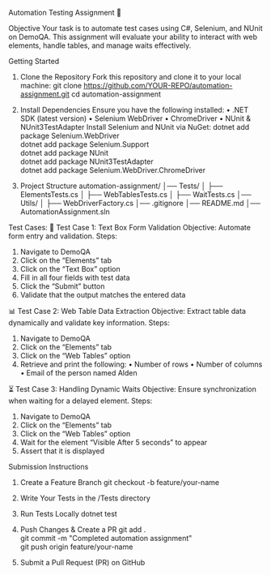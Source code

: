 Automation Testing Assignment 🚀

Objective
Your task is to automate test cases using C#, Selenium, and NUnit on DemoQA. This assignment will evaluate your ability to interact with web elements, handle tables, and manage waits effectively.

Getting Started
1. Clone the Repository
Fork this repository and clone it to your local machine:
git clone https://github.com/YOUR-REPO/automation-assignment.git
cd automation-assignment

2. Install Dependencies
Ensure you have the following installed:
• .NET SDK (latest version)
• Selenium WebDriver
• ChromeDriver
• NUnit & NUnit3TestAdapter
Install Selenium and NUnit via NuGet:
dotnet add package Selenium.WebDriver  
dotnet add package Selenium.Support  
dotnet add package NUnit  
dotnet add package NUnit3TestAdapter  
dotnet add package Selenium.WebDriver.ChromeDriver

3. Project Structure
automation-assignment/
│── Tests/
│   ├── ElementsTests.cs
│   ├── WebTablesTests.cs
│   ├── WaitTests.cs
│── Utils/
│   ├── WebDriverFactory.cs
│── .gitignore
│── README.md
│── AutomationAssignment.sln

Test Cases:
📝 Test Case 1: Text Box Form Validation
Objective: Automate form entry and validation.
Steps:
1. Navigate to DemoQA
2. Click on the “Elements” tab
3. Click on the “Text Box” option
4. Fill in all four fields with test data
5. Click the “Submit” button
6. Validate that the output matches the entered data

📊 Test Case 2: Web Table Data Extraction
Objective: Extract table data dynamically and validate key information.
Steps:
1. Navigate to DemoQA
2. Click on the “Elements” tab
3. Click on the “Web Tables” option
4. Retrieve and print the following:
• Number of rows
• Number of columns
• Email of the person named Alden

⏳ Test Case 3: Handling Dynamic Waits
Objective: Ensure synchronization when waiting for a delayed element.
Steps:
1. Navigate to DemoQA
2. Click on the “Elements” tab
3. Click on the “Web Tables” option
4. Wait for the element “Visible After 5 seconds” to appear
5. Assert that it is displayed


Submission Instructions
1. Create a Feature Branch
git checkout -b feature/your-name  

2. Write Your Tests in the /Tests directory
3. Run Tests Locally
dotnet test  

4. Push Changes & Create a PR
git add .  
git commit -m "Completed automation assignment"  
git push origin feature/your-name  

5. Submit a Pull Request (PR) on GitHub

